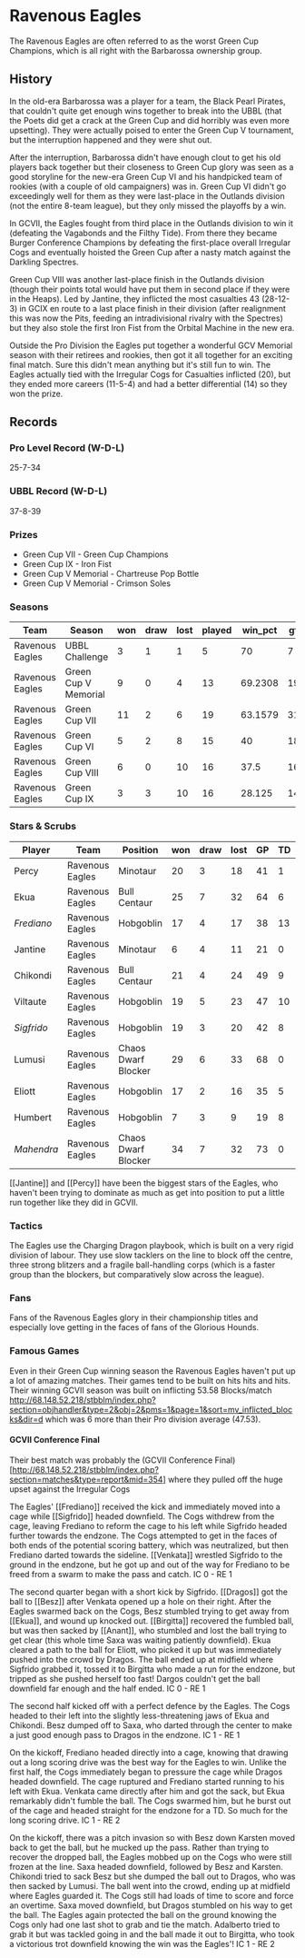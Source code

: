 # Ravenous Eagles

The Ravenous Eagles are often referred to as the worst Green Cup Champions, which is all right with the Barbarossa ownership group. 

## History

In the old-era Barbarossa was a player for a team, the Black Pearl Pirates, that couldn't quite get enough wins together to break into the UBBL (that the Poets did get a crack at the Green Cup and did horribly was even more upsetting). They were actually poised to enter the Green Cup V tournament, but the interruption happened and they were shut out.

After the interruption, Barbarossa didn't have enough clout to get his old players back together but their closeness to Green Cup glory was seen as a good storyline for the new-era Green Cup VI and his handpicked team of rookies (with a couple of old campaigners) was in. Green Cup VI didn't go exceedingly well for them as they were last-place in the Outlands division (not the entire 8-team league), but they only missed the playoffs by a win.

In GCVII, the Eagles fought from third place in the Outlands division to win it (defeating the Vagabonds and the Filthy Tide). From there they became Burger Conference Champions by defeating the first-place overall Irregular Cogs and eventually hoisted the Green Cup after a nasty match against the Darkling Spectres. 

Green Cup VIII was another last-place finish in the Outlands division (though their points total would have put them in second place if they were in the Heaps). Led by Jantine, they inflicted the most casualties 43 (28-12-3) in GCIX en route to a last place finish in their division (after realignment this was now the Pits, feeding an intradivisional rivalry with the Spectres) but they also stole the first Iron Fist from the Orbital Machine in the new era.

Outside the Pro Division the Eagles put together a wonderful GCV Memorial season with their retirees and rookies, then got it all together for an exciting final match. Sure this didn't mean anything but it's still fun to win. The Eagles actually tied with the Irregular Cogs for Casualties inflicted (20), but they ended more careers (11-5-4) and had a better differential (14) so they won the prize.

## Records

### Pro Level Record (W-D-L)

25-7-34

### UBBL Record (W-D-L)

37-8-39

### Prizes

* Green Cup VII - Green Cup Champions
* Green Cup IX - Iron Fist
* Green Cup V Memorial - Chartreuse Pop Bottle
* Green Cup V Memorial - Crimson Soles

### Seasons

| Team            | Season               | won  | draw | lost | played | win_pct | gf   | ga   | cas  | tcdiff | ff   |
|-----------------|----------------------|------|------|------|--------|---------|------|------|------|--------|------|
| Ravenous Eagles | UBBL Challenge       |    3 |    1 |    1 |      5 |      70 |    7 |    5 |    5 |     -2 |    0 |
| Ravenous Eagles | Green Cup V Memorial |    9 |    0 |    4 |     13 | 69.2308 |   19 |   13 |   20 |     14 |    4 |
| Ravenous Eagles | Green Cup VII        |   11 |    2 |    6 |     19 | 63.1579 |   31 |   25 |   40 |     27 |    4 |
| Ravenous Eagles | Green Cup VI         |    5 |    2 |    8 |     15 |      40 |   18 |   26 |   23 |     10 |    3 |
| Ravenous Eagles | Green Cup VIII       |    6 |    0 |   10 |     16 |    37.5 |   16 |   24 |   34 |     14 |   -4 |
| Ravenous Eagles | Green Cup IX         |    3 |    3 |   10 |     16 |  28.125 |   14 |   28 |   43 |     27 |   -4 |


### Stars & Scrubs

| Player    | Team            | Position            | won  | draw | lost | GP   | TD   | Comp | Ints | BH   | SI   | Ki   | MVP  | SPP  |
|-----------|-----------------|---------------------|------|------|------|------|------|------|------|------|------|------|------|------|
| Percy    | Ravenous Eagles | Minotaur            |   20 |    3 |   18 |   41 |    1 |    0 |    1 |   26 |    7 |    2 |    4 |   95 |
| Ekua      | Ravenous Eagles | Bull Centaur        |   25 |    7 |   32 |   64 |    6 |    0 |    1 |   15 |    7 |    1 |    4 |   86 |
| *Frediano* | Ravenous Eagles | Hobgoblin           |   17 |    4 |   17 |   38 |   13 |   20 |    1 |    1 |    0 |    0 |    3 |   78 |
| Jantine   | Ravenous Eagles | Minotaur            |    6 |    4 |   11 |   21 |    0 |    0 |    0 |   21 |    5 |    1 |    2 |   64 |
| Chikondi  | Ravenous Eagles | Bull Centaur        |   21 |    4 |   24 |   49 |    9 |    0 |    2 |    3 |    2 |    1 |    4 |   63 |
| Viltaute | Ravenous Eagles | Hobgoblin           |   19 |    5 |   23 |   47 |   10 |   10 |    0 |    0 |    1 |    0 |    2 |   52 |
| *Sigfrido* | Ravenous Eagles | Hobgoblin           |   19 |    3 |   20 |   42 |    8 |    4 |    0 |    1 |    1 |    0 |    2 |   42 |
| Lumusi    | Ravenous Eagles | Chaos Dwarf Blocker |   29 |    6 |   33 |   68 |    0 |    1 |    1 |    4 |    2 |    1 |    5 |   42 |
| Eliott  | Ravenous Eagles | Hobgoblin           |   17 |    2 |   16 |   35 |    5 |    1 |    0 |    2 |    1 |    1 |    3 |   39 |
| Humbert   | Ravenous Eagles | Hobgoblin           |    7 |    3 |    9 |   19 |    8 |   12 |    0 |    1 |    0 |    0 |    0 |   38 |
| *Mahendra* | Ravenous Eagles | Chaos Dwarf Blocker |   34 |    7 |   32 |   73 |    0 |    0 |    3 |    4 |    3 |    1 |    3 |   37 |

[[Jantine]] and [[Percy]] have been the biggest stars of the Eagles, who haven't been trying to dominate as much as get into position to put a little run together like they did in GCVII. 

### Tactics

The Eagles use the Charging Dragon playbook, which is built on a very rigid division of labour. They use slow tacklers on the line to block off the centre, three strong blitzers and a fragile ball-handling corps (which is a faster group than the blockers, but comparatively slow across the league).

### Fans

Fans of the Ravenous Eagles glory in their championship titles and especially love getting in the faces of fans of the Glorious Hounds.

### Famous Games

Even in their Green Cup winning season the Ravenous Eagles haven't put up a lot of amazing matches. Their games tend to be built on hits hits and hits. Their winning GCVII season was built on inflicting 53.58 Blocks/match http://68.148.52.218/stbblm/index.php?section=objhandler&type=2&obj=2&pms=1&page=1&sort=mv_inflicted_blocks&dir=d which was 6 more than their Pro division average (47.53). 

#### GCVII Conference Final

Their best match was probably the (GCVII Conference Final)[http://68.148.52.218/stbblm/index.php?section=matches&type=report&mid=354] where they pulled off the huge upset against the Irregular Cogs 

The Eagles' [[Frediano]] received the kick and immediately moved into a cage while [[Sigfrido]] headed downfield. The Cogs withdrew from the cage, leaving Frediano to reform the cage to his left while Sigfrido headed further towards the endzone. The Cogs attempted to get in the faces of both ends of the potential scoring battery, which was neutralized, but then Frediano darted towards the sideline. [[Venkata]] wrestled Sigfrido to the ground in the endzone, but he got up and out of the way for Frediano to be freed from a swarm to make the pass and catch. IC 0 - RE 1

The second quarter began with a short kick by Sigfrido. [[Dragos]] got the ball to [[Besz]] after Venkata opened up a hole on their right. After the Eagles swarmed back on the Cogs, Besz stumbled trying to get away from [[Ekua]], and wound up knocked out. [[Birgitta]] recovered the fumbled ball, but was then sacked by [[Anant]], who stumbled and lost the ball trying to get clear (this whole time Saxa was waiting patiently downfield). Ekua cleared a path to the ball for Eliott, who picked it up but was immediately pushed into the crowd by Dragos. The ball ended up at midfield where Sigfrido grabbed it, tossed it to Birgitta who made a run for the endzone, but tripped as she pushed herself too fast! Dargos couldn't get the ball downfield far enough and the half ended. IC 0 - RE 1

The second half kicked off with a perfect defence by the Eagles. The Cogs headed to their left into the slightly less-threatening jaws of Ekua and Chikondi. Besz dumped off to Saxa, who darted through the center to make a just good enough pass to Dragos in the endzone. IC 1 - RE 1

On the kickoff, Frediano headed directly into a cage, knowing that drawing out a long scoring drive was the best way for the Eagles to win. Unlike the first half, the Cogs immediately began to pressure the cage while Dragos headed downfield. The cage ruptured and Frediano started running to his left with Ekua. Venkata came directly after him and got the sack, but Ekua remarkably didn't fumble the ball. The Cogs swarmed him, but he burst out of the cage and headed straight for the endzone for a TD. So much for the long scoring drive. IC 1 - RE 2

On the kickoff, there was a pitch invasion so with Besz down Karsten moved back to get the ball, but he mucked up the pass. Rather than trying to recover the dropped ball, the Eagles mobbed up on the Cogs who were still frozen at the line. Saxa headed downfield, followed by Besz and Karsten. Chikondi tried to sack Besz but she dumped the ball out to Dragos, who was then sacked by Lumusi. The ball went into the crowd, ending up at midfield where Eagles guarded it. The Cogs still had loads of time to score and force an overtime. Saxa moved downfield, but Dragos stumbled on his way to get the ball. The Eagles again protected the ball on the ground knowing the Cogs only had one last shot to grab and tie the match. Adalberto tried to grab it but was tackled going in and the ball made it out to Birgitta, who took a victorious trot downfield knowing the win was the Eagles'! IC 1 - RE 2
